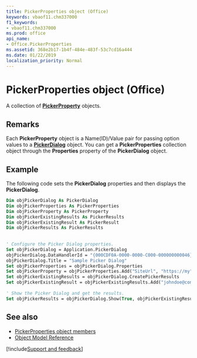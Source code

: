 ```yaml
---
title: PickerProperties object (Office)
keywords: vbaof11.chm337000
f1_keywords:
- vbaof11.chm337000
ms.prod: office
api_name:
- Office.PickerProperties
ms.assetid: 368e2b17-1b4f-484e-483f-53c7cd16a444
ms.date: 01/22/2019
localization_priority: Normal
---
```



# PickerProperties object (Office)

A collection of **[PickerProperty](Office.PickerProperty.md)** objects.


## Remarks

Each **PickerProperty** object is a Name(ID)/Value pair for passing option values to a **[PickerDialog](Office.PickerDialog.md)** object. You can get a **PickerProperties** collection object through the **Properties** property of the **PickerDialog** object.


## Example

The following code sets the **PickerDialog** properties and then displays the **PickerDialog**.


```vb
Dim objPickerDialog As PickerDialog 
Dim objPickerProperties As PickerProperties 
Dim objPickerProperty As PickerProperty 
Dim objPickerExistingResults As PickerResults 
Dim objPickerExistingResult As PickerResult 
Dim objPickerResults As PickerResults 
 
 
' Configure the Picker Dialog properties. 
Set objPickerDialog = Application.PickerDialog 
objPickerDialog.DataHandlerId = "{000CDF0A-0000-0000-C000-000000000046}" 
objPickerDialog.Title = "Sample Picker Dialog" 
Set objPickerProperties = objPickerDialog.Properties 
Set objPickerProperty = objPickerProperties.Add("SiteUrl", "https://my", msoPickerFieldtypeText) 
Set objPickerExistingResults = objPickerDialog.CreatePickerResults 
Set objPickerExistingResult = objPickerExistingResults.Add("johndoe@contoso.com", "John Doe", "User") 
 
' Show the Picker Dialog and get the results. 
Set objPickerResults = objPickerDialog.Show(True, objPickerExistingResult)
```


## See also

- [PickerProperties object members](overview/Library-Reference/pickerproperties-members-office.md)
- [Object Model Reference](overview/Library-Reference/reference-object-library-reference-for-office.md)



[!include[Support and feedback](~/includes/feedback-boilerplate.md)]